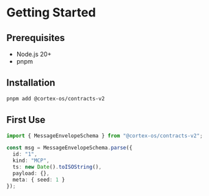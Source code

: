 # Getting Started

## Prerequisites
- Node.js 20+
- pnpm

## Installation
```bash
pnpm add @cortex-os/contracts-v2
```

## First Use
```ts
import { MessageEnvelopeSchema } from "@cortex-os/contracts-v2";

const msg = MessageEnvelopeSchema.parse({
  id: "1",
  kind: "MCP",
  ts: new Date().toISOString(),
  payload: {},
  meta: { seed: 1 }
});
```

